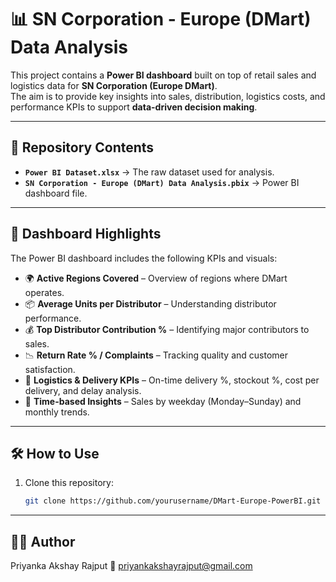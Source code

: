 # 📊 SN Corporation - Europe (DMart) Data Analysis

This project contains a **Power BI dashboard** built on top of retail sales and logistics data for **SN Corporation (Europe DMart)**.  
The aim is to provide key insights into sales, distribution, logistics costs, and performance KPIs to support **data-driven decision making**.  

---

## 📂 Repository Contents
- **`Power BI Dataset.xlsx`** → The raw dataset used for analysis.  
- **`SN Corporation - Europe (DMart) Data Analysis.pbix`** → Power BI dashboard file.  

---

## 🚀 Dashboard Highlights
The Power BI dashboard includes the following KPIs and visuals:

- 🌍 **Active Regions Covered** – Overview of regions where DMart operates.  
- 📦 **Average Units per Distributor** – Understanding distributor performance.  
- 💰 **Top Distributor Contribution %** – Identifying major contributors to sales.  
- 📉 **Return Rate % / Complaints** – Tracking quality and customer satisfaction.  
- 🚚 **Logistics & Delivery KPIs** – On-time delivery %, stockout %, cost per delivery, and delay analysis.  
- 📆 **Time-based Insights** – Sales by weekday (Monday–Sunday) and monthly trends.  

---

## 🛠️ How to Use
1. Clone this repository:
   ```bash
   git clone https://github.com/yourusername/DMart-Europe-PowerBI.git

---
## 👩‍💻 Author
Priyanka Akshay Rajput
📧 priyankakshayrajput@gmail.com

